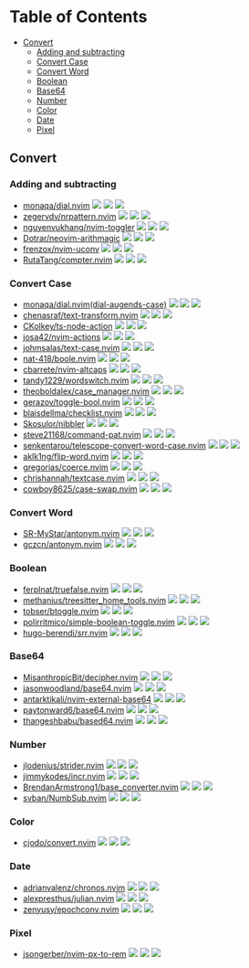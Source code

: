 # Table of Contents

<!-- toc -->

- [Convert](#convert)
  * [Adding and subtracting](#adding-and-subtracting)
  * [Convert Case](#convert-case)
  * [Convert Word](#convert-word)
  * [Boolean](#boolean)
  * [Base64](#base64)
  * [Number](#number)
  * [Color](#color)
  * [Date](#date)
  * [Pixel](#pixel)

<!-- tocstop -->

## Convert

### Adding and subtracting

- [monaqa/dial.nvim](https://github.com/monaqa/dial.nvim) ![](https://img.shields.io/github/stars/monaqa/dial.nvim) ![](https://img.shields.io/github/last-commit/monaqa/dial.nvim) ![](https://img.shields.io/github/commit-activity/y/monaqa/dial.nvim)
- [zegervdv/nrpattern.nvim](https://github.com/zegervdv/nrpattern.nvim) ![](https://img.shields.io/github/stars/zegervdv/nrpattern.nvim) ![](https://img.shields.io/github/last-commit/zegervdv/nrpattern.nvim) ![](https://img.shields.io/github/commit-activity/y/zegervdv/nrpattern.nvim)
- [nguyenvukhang/nvim-toggler](https://github.com/nguyenvukhang/nvim-toggler) ![](https://img.shields.io/github/stars/nguyenvukhang/nvim-toggler) ![](https://img.shields.io/github/last-commit/nguyenvukhang/nvim-toggler) ![](https://img.shields.io/github/commit-activity/y/nguyenvukhang/nvim-toggler)
- [Dotrar/neovim-arithmagic](https://github.com/Dotrar/neovim-arithmagic) ![](https://img.shields.io/github/stars/Dotrar/neovim-arithmagic) ![](https://img.shields.io/github/last-commit/Dotrar/neovim-arithmagic) ![](https://img.shields.io/github/commit-activity/y/Dotrar/neovim-arithmagic)
- [frenzox/nvim-uconv](https://github.com/frenzox/nvim-uconv) ![](https://img.shields.io/github/stars/frenzox/nvim-uconv) ![](https://img.shields.io/github/last-commit/frenzox/nvim-uconv) ![](https://img.shields.io/github/commit-activity/y/frenzox/nvim-uconv)
- [RutaTang/compter.nvim](https://github.com/RutaTang/compter.nvim) ![](https://img.shields.io/github/stars/RutaTang/compter.nvim) ![](https://img.shields.io/github/last-commit/RutaTang/compter.nvim) ![](https://img.shields.io/github/commit-activity/y/RutaTang/compter.nvim)

### Convert Case

- [monaqa/dial.nvim(dial-augends-case)](https://github.com/monaqa/dial.nvim) ![](https://img.shields.io/github/stars/monaqa/dial.nvim) ![](https://img.shields.io/github/last-commit/monaqa/dial.nvim) ![](https://img.shields.io/github/commit-activity/y/monaqa/dial.nvim)
- [chenasraf/text-transform.nvim](https://github.com/chenasraf/text-transform.nvim) ![](https://img.shields.io/github/stars/chenasraf/text-transform.nvim) ![](https://img.shields.io/github/last-commit/chenasraf/text-transform.nvim) ![](https://img.shields.io/github/commit-activity/y/chenasraf/text-transform.nvim)
- [CKolkey/ts-node-action](https://github.com/CKolkey/ts-node-action) ![](https://img.shields.io/github/stars/CKolkey/ts-node-action) ![](https://img.shields.io/github/last-commit/CKolkey/ts-node-action) ![](https://img.shields.io/github/commit-activity/y/CKolkey/ts-node-action)
- [josa42/nvim-actions](https://github.com/josa42/nvim-actions) ![](https://img.shields.io/github/stars/josa42/nvim-actions) ![](https://img.shields.io/github/last-commit/josa42/nvim-actions) ![](https://img.shields.io/github/commit-activity/y/josa42/nvim-actions)
- [johmsalas/text-case.nvim](https://github.com/johmsalas/text-case.nvim) ![](https://img.shields.io/github/stars/johmsalas/text-case.nvim) ![](https://img.shields.io/github/last-commit/johmsalas/text-case.nvim) ![](https://img.shields.io/github/commit-activity/y/johmsalas/text-case.nvim)
- [nat-418/boole.nvim](https://github.com/nat-418/boole.nvim) ![](https://img.shields.io/github/stars/nat-418/boole.nvim) ![](https://img.shields.io/github/last-commit/nat-418/boole.nvim) ![](https://img.shields.io/github/commit-activity/y/nat-418/boole.nvim)
- [cbarrete/nvim-altcaps](https://github.com/cbarrete/nvim-altcaps) ![](https://img.shields.io/github/stars/cbarrete/nvim-altcaps) ![](https://img.shields.io/github/last-commit/cbarrete/nvim-altcaps) ![](https://img.shields.io/github/commit-activity/y/cbarrete/nvim-altcaps)
- [tandy1229/wordswitch.nvim](https://github.com/tandy1229/wordswitch.nvim) ![](https://img.shields.io/github/stars/tandy1229/wordswitch.nvim) ![](https://img.shields.io/github/last-commit/tandy1229/wordswitch.nvim) ![](https://img.shields.io/github/commit-activity/y/tandy1229/wordswitch.nvim)
- [theoboldalex/case_manager.nvim](https://github.com/theoboldalex/case_manager.nvim) ![](https://img.shields.io/github/stars/theoboldalex/case_manager.nvim) ![](https://img.shields.io/github/last-commit/theoboldalex/case_manager.nvim) ![](https://img.shields.io/github/commit-activity/y/theoboldalex/case_manager.nvim)
- [gerazov/toggle-bool.nvim](https://github.com/gerazov/toggle-bool.nvim) ![](https://img.shields.io/github/stars/gerazov/toggle-bool.nvim) ![](https://img.shields.io/github/last-commit/gerazov/toggle-bool.nvim) ![](https://img.shields.io/github/commit-activity/y/gerazov/toggle-bool.nvim)
- [blaisdellma/checklist.nvim](https://github.com/blaisdellma/checklist.nvim) ![](https://img.shields.io/github/stars/blaisdellma/checklist.nvim) ![](https://img.shields.io/github/last-commit/blaisdellma/checklist.nvim) ![](https://img.shields.io/github/commit-activity/y/blaisdellma/checklist.nvim)
- [Skosulor/nibbler](https://github.com/Skosulor/nibbler) ![](https://img.shields.io/github/stars/Skosulor/nibbler) ![](https://img.shields.io/github/last-commit/Skosulor/nibbler) ![](https://img.shields.io/github/commit-activity/y/Skosulor/nibbler)
- [steve21168/command-pat.nvim](https://github.com/steve21168/command-pat.nvim) ![](https://img.shields.io/github/stars/steve21168/command-pat.nvim) ![](https://img.shields.io/github/last-commit/steve21168/command-pat.nvim) ![](https://img.shields.io/github/commit-activity/y/steve21168/command-pat.nvim)
- [senkentarou/telescope-convert-word-case.nvim](https://github.com/senkentarou/telescope-convert-word-case.nvim) ![](https://img.shields.io/github/stars/senkentarou/telescope-convert-word-case.nvim) ![](https://img.shields.io/github/last-commit/senkentarou/telescope-convert-word-case.nvim) ![](https://img.shields.io/github/commit-activity/y/senkentarou/telescope-convert-word-case.nvim)
- [aklk1ng/flip-word.nvim](https://github.com/aklk1ng/flip-word.nvim) ![](https://img.shields.io/github/stars/aklk1ng/flip-word.nvim) ![](https://img.shields.io/github/last-commit/aklk1ng/flip-word.nvim) ![](https://img.shields.io/github/commit-activity/y/aklk1ng/flip-word.nvim)
- [gregorias/coerce.nvim](https://github.com/gregorias/coerce.nvim) ![](https://img.shields.io/github/stars/gregorias/coerce.nvim) ![](https://img.shields.io/github/last-commit/gregorias/coerce.nvim) ![](https://img.shields.io/github/commit-activity/y/gregorias/coerce.nvim)
- [chrishannah/textcase.nvim](https://github.com/chrishannah/textcase.nvim) ![](https://img.shields.io/github/stars/chrishannah/textcase.nvim) ![](https://img.shields.io/github/last-commit/chrishannah/textcase.nvim) ![](https://img.shields.io/github/commit-activity/y/chrishannah/textcase.nvim)
- [cowboy8625/case-swap.nvim](https://github.com/cowboy8625/case-swap.nvim) ![](https://img.shields.io/github/stars/cowboy8625/case-swap.nvim) ![](https://img.shields.io/github/last-commit/cowboy8625/case-swap.nvim) ![](https://img.shields.io/github/commit-activity/y/cowboy8625/case-swap.nvim)

### Convert Word

- [SR-MyStar/antonym.nvim](https://github.com/SR-MyStar/antonym.nvim) ![](https://img.shields.io/github/stars/SR-MyStar/antonym.nvim) ![](https://img.shields.io/github/last-commit/SR-MyStar/antonym.nvim) ![](https://img.shields.io/github/commit-activity/y/SR-MyStar/antonym.nvim)
- [gczcn/antonym.nvim](https://github.com/gczcn/antonym.nvim) ![](https://img.shields.io/github/stars/gczcn/antonym.nvim) ![](https://img.shields.io/github/last-commit/gczcn/antonym.nvim) ![](https://img.shields.io/github/commit-activity/y/gczcn/antonym.nvim)

### Boolean

- [ferplnat/truefalse.nvim](https://github.com/ferplnat/truefalse.nvim) ![](https://img.shields.io/github/stars/ferplnat/truefalse.nvim) ![](https://img.shields.io/github/last-commit/ferplnat/truefalse.nvim) ![](https://img.shields.io/github/commit-activity/y/ferplnat/truefalse.nvim)
- [methanius/treesitter_home_tools.nvim](https://github.com/methanius/treesitter_home_tools.nvim) ![](https://img.shields.io/github/stars/methanius/treesitter_home_tools.nvim) ![](https://img.shields.io/github/last-commit/methanius/treesitter_home_tools.nvim) ![](https://img.shields.io/github/commit-activity/y/methanius/treesitter_home_tools.nvim)
- [tobser/btoggle.nvim](https://github.com/tobser/btoggle.nvim) ![](https://img.shields.io/github/stars/tobser/btoggle.nvim) ![](https://img.shields.io/github/last-commit/tobser/btoggle.nvim) ![](https://img.shields.io/github/commit-activity/y/tobser/btoggle.nvim)
- [polirritmico/simple-boolean-toggle.nvim](https://github.com/polirritmico/simple-boolean-toggle.nvim) ![](https://img.shields.io/github/stars/polirritmico/simple-boolean-toggle.nvim) ![](https://img.shields.io/github/last-commit/polirritmico/simple-boolean-toggle.nvim) ![](https://img.shields.io/github/commit-activity/y/polirritmico/simple-boolean-toggle.nvim)
- [hugo-berendi/srr.nvim](https://github.com/hugo-berendi/srr.nvim) ![](https://img.shields.io/github/stars/hugo-berendi/srr.nvim) ![](https://img.shields.io/github/last-commit/hugo-berendi/srr.nvim) ![](https://img.shields.io/github/commit-activity/y/hugo-berendi/srr.nvim)

### Base64

- [MisanthropicBit/decipher.nvim](https://github.com/MisanthropicBit/decipher.nvim) ![](https://img.shields.io/github/stars/MisanthropicBit/decipher.nvim) ![](https://img.shields.io/github/last-commit/MisanthropicBit/decipher.nvim) ![](https://img.shields.io/github/commit-activity/y/MisanthropicBit/decipher.nvim)
- [jasonwoodland/base64.nvim](https://github.com/jasonwoodland/base64.nvim) ![](https://img.shields.io/github/stars/jasonwoodland/base64.nvim) ![](https://img.shields.io/github/last-commit/jasonwoodland/base64.nvim) ![](https://img.shields.io/github/commit-activity/y/jasonwoodland/base64.nvim)
- [antarktikali/nvim-external-base64](https://github.com/antarktikali/nvim-external-base64) ![](https://img.shields.io/github/stars/antarktikali/nvim-external-base64) ![](https://img.shields.io/github/last-commit/antarktikali/nvim-external-base64) ![](https://img.shields.io/github/commit-activity/y/antarktikali/nvim-external-base64)
- [paytonward6/base64.nvim](https://github.com/paytonward6/base64.nvim) ![](https://img.shields.io/github/stars/paytonward6/base64.nvim) ![](https://img.shields.io/github/last-commit/paytonward6/base64.nvim) ![](https://img.shields.io/github/commit-activity/y/paytonward6/base64.nvim)
- [thangeshbabu/based64.nvim](https://github.com/thangeshbabu/based64.nvim) ![](https://img.shields.io/github/stars/thangeshbabu/based64.nvim) ![](https://img.shields.io/github/last-commit/thangeshbabu/based64.nvim) ![](https://img.shields.io/github/commit-activity/y/thangeshbabu/based64.nvim)

### Number

- [jlodenius/strider.nvim](https://github.com/jlodenius/strider.nvim) ![](https://img.shields.io/github/stars/jlodenius/strider.nvim) ![](https://img.shields.io/github/last-commit/jlodenius/strider.nvim) ![](https://img.shields.io/github/commit-activity/y/jlodenius/strider.nvim)
- [jimmykodes/incr.nvim](https://github.com/jimmykodes/incr.nvim) ![](https://img.shields.io/github/stars/jimmykodes/incr.nvim) ![](https://img.shields.io/github/last-commit/jimmykodes/incr.nvim) ![](https://img.shields.io/github/commit-activity/y/jimmykodes/incr.nvim)
- [BrendanArmstrong1/base_converter.nvim](https://github.com/BrendanArmstrong1/base_converter.nvim) ![](https://img.shields.io/github/stars/BrendanArmstrong1/base_converter.nvim) ![](https://img.shields.io/github/last-commit/BrendanArmstrong1/base_converter.nvim) ![](https://img.shields.io/github/commit-activity/y/BrendanArmstrong1/base_converter.nvim)
- [svban/NumbSub.nvim](https://github.com/svban/NumbSub.nvim) ![](https://img.shields.io/github/stars/svban/NumbSub.nvim) ![](https://img.shields.io/github/last-commit/svban/NumbSub.nvim) ![](https://img.shields.io/github/commit-activity/y/svban/NumbSub.nvim)

### Color

- [cjodo/convert.nvim](https://github.com/cjodo/convert.nvim) ![](https://img.shields.io/github/stars/cjodo/convert.nvim) ![](https://img.shields.io/github/last-commit/cjodo/convert.nvim) ![](https://img.shields.io/github/commit-activity/y/cjodo/convert.nvim)

### Date

- [adrianvalenz/chronos.nvim](https://github.com/adrianvalenz/chronos.nvim) ![](https://img.shields.io/github/stars/adrianvalenz/chronos.nvim) ![](https://img.shields.io/github/last-commit/adrianvalenz/chronos.nvim) ![](https://img.shields.io/github/commit-activity/y/adrianvalenz/chronos.nvim)
- [alexpresthus/julian.nvim](https://github.com/alexpresthus/julian.nvim) ![](https://img.shields.io/github/stars/alexpresthus/julian.nvim) ![](https://img.shields.io/github/last-commit/alexpresthus/julian.nvim) ![](https://img.shields.io/github/commit-activity/y/alexpresthus/julian.nvim)
- [zenyusy/epochconv.nvim](https://github.com/zenyusy/epochconv.nvim) ![](https://img.shields.io/github/stars/zenyusy/epochconv.nvim) ![](https://img.shields.io/github/last-commit/zenyusy/epochconv.nvim) ![](https://img.shields.io/github/commit-activity/y/zenyusy/epochconv.nvim)

### Pixel

- [jsongerber/nvim-px-to-rem](https://github.com/jsongerber/nvim-px-to-rem) ![](https://img.shields.io/github/stars/jsongerber/nvim-px-to-rem) ![](https://img.shields.io/github/last-commit/jsongerber/nvim-px-to-rem) ![](https://img.shields.io/github/commit-activity/y/jsongerber/nvim-px-to-rem)
